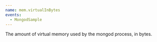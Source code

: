 ```yaml
---
name: mem.virtualInBytes
events:
  - MongodSample
---
```


The amount of virtual memory used by the mongod process, in bytes.